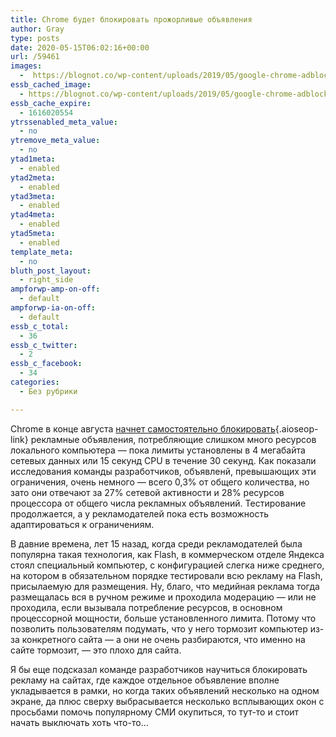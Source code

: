 ```yaml
---
title: Chrome будет блокировать прожорливые объявления
author: Gray
type: posts
date: 2020-05-15T06:02:16+00:00
url: /59461
images:
  -  https://blognot.co/wp-content/uploads/2019/05/google-chrome-adblocker-uai-1440x900.jpg
essb_cached_image:
  - https://blognot.co/wp-content/uploads/2019/05/google-chrome-adblocker-uai-1440x900.jpg
essb_cache_expire:
  - 1616020554
ytrssenabled_meta_value:
  - no
ytremove_meta_value:
  - no
ytad1meta:
  - enabled
ytad2meta:
  - enabled
ytad3meta:
  - enabled
ytad4meta:
  - enabled
ytad5meta:
  - enabled
template_meta:
  - no
bluth_post_layout:
  - right_side
ampforwp-amp-on-off:
  - default
ampforwp-ia-on-off:
  - default
essb_c_total:
  - 36
essb_c_twitter:
  - 2
essb_c_facebook:
  - 34
categories:
  - Без рубрики

---
```








Chrome в конце августа [начнет самостоятельно блокировать][1]{.aioseop-link} рекламные объявления, потребляющие слишком много ресурсов локального компьютера — пока лимиты установлены в 4 мегабайта сетевых данных или 15 секунд CPU в течение 30 секунд. Как показали исследования команды разработчиков, объявленй, превышающих эти ограничения, очень немного — всего 0,3% от общего количества, но зато они отвечают за 27% сетевой активности и 28% ресурсов процессора от общего числа рекламных объявлений. Тестирование продолжается, а у рекламодателей пока есть возможность адаптироваться к ограничениям.

В давние времена, лет 15 назад, когда среди рекламодателей была популярна такая технология, как Flash, в коммерческом отделе Яндекса стоял специальный компьютер, с конфигурацией слегка ниже среднего, на котором в обязательном порядке тестировали всю рекламу на Flash, присылаемую для размещения. Ну, благо, что медийная реклама тогда размещалась вся в ручном режиме и проходила модерацию — или не проходила, если вызывала потребление ресурсов, в основном процессорной мощности, больше установленного лимита. Потому что позволить пользователям подумать, что у него тормозит компьютер из-за конкретного сайта — а они не очень разбираются, что именно на сайте тормозит, — это плохо для сайта.

Я бы еще подсказал команде разработчиков научиться блокировать рекламу на сайтах, где каждое отдельное объявление вполне укладывается в рамки, но когда таких объявлений несколько на одном экране, да плюс сверху выбрасывается несколько всплывающих окон с просьбами помочь популярному СМИ окупиться, то тут-то и стоит начать выключать хоть что-то…

 [1]: https://blog.chromium.org/2020/05/resource-heavy-ads-in-chrome.html?m=1